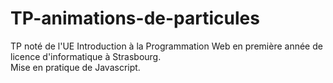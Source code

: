 # TP-animations-de-particules

TP noté de l'UE Introduction à la Programmation Web en première année de licence d'informatique à Strasbourg.  
Mise en pratique de Javascript.
